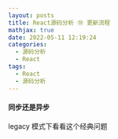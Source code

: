 ```yaml
---
layout: posts
title: React源码分析 ⑩ 更新流程
mathjax: true
date: 2022-05-11 12:19:24
categories:
  - 源码分析
  - React
tags:
  - React
  - 源码分析
---
```


#### 同步还是异步

legacy 模式下看看这个经典问题
